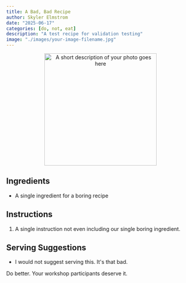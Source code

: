 ```yaml
---
title: A Bad, Bad Recipe
author: Skyler Elmstrom
date: "2025-06-17"
categories: [do, not, eat]
description: "A test recipe for validation testing"
image: "./images/your-image-filename.jpg"
---
```


<!-- Replace the img src file path below with the same path you used in the YAML above -->
<p align="center">
  <img src="./images/your-image-filename.jpg" alt="A short description of your photo goes here" width="300"/>
</p>

## Ingredients

- A single ingredient for a boring recipe

## Instructions

1. A single instruction not even including our single boring ingredient.

## Serving Suggestions
- I would not suggest serving this. It's that bad.

Do better. Your workshop participants deserve it.
